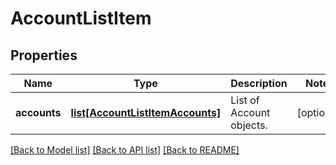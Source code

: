 # AccountListItem

## Properties
Name | Type | Description | Notes
------------ | ------------- | ------------- | -------------
**accounts** | [**list[AccountListItemAccounts]**](AccountListItemAccounts.md) | List of Account objects. | [optional] 

[[Back to Model list]](../README.md#documentation-for-models) [[Back to API list]](../README.md#documentation-for-api-endpoints) [[Back to README]](../README.md)

